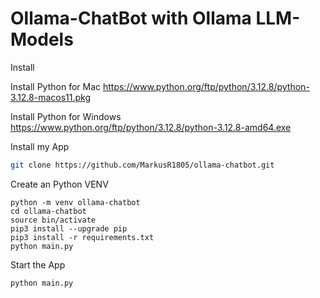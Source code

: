 # Ollama-ChatBot with Ollama LLM-Models

Install

Install Python for Mac
https://www.python.org/ftp/python/3.12.8/python-3.12.8-macos11.pkg

Install Python for Windows
https://www.python.org/ftp/python/3.12.8/python-3.12.8-amd64.exe

Install my App

```sh
git clone https://github.com/MarkusR1805/ollama-chatbot.git
```

Create an Python VENV
```
python -m venv ollama-chatbot
cd ollama-chatbot
source bin/activate
pip3 install --upgrade pip
pip3 install -r requirements.txt
python main.py
```

Start the App
```
python main.py
```
